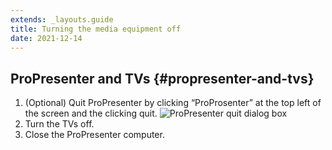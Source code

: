 ```yaml
---
extends: _layouts.guide
title: Turning the media equipment off
date: 2021-12-14
---
```


## ProPresenter and TVs {#propresenter-and-tvs}

1. (Optional) Quit ProPresenter by clicking “ProProsenter” at the top left of the screen and the clicking quit.
   ![](/assets/images/turning-the-media-equipment-off-propresenter-confirm-dialog.jpg "ProPresenter quit dialog box")
2. Turn the TVs off.
3. Close the ProPresenter computer.
